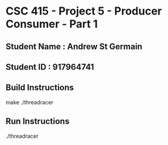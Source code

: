 # CSC 415 - Project 5 - Producer Consumer - Part 1

## Student Name : Andrew St Germain

## Student ID : 917964741

## Build Instructions
make ./threadracer

## Run Instructions
./threadracer
